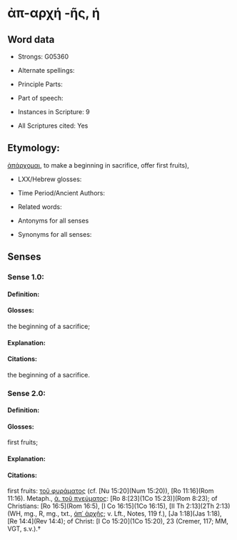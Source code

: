 # ἀπ-αρχή -ῆς, ἡ

<!-- Status: S2=NeedsEdits -->
<!-- Lexica used for edits:   -->

## Word data

* Strongs: G05360

* Alternate spellings:



* Principle Parts: 


* Part of speech: 


* Instances in Scripture: 9

* All Scriptures cited: Yes

## Etymology: 

[ἀπάρχομαι](), to make a beginning in sacrifice, offer first fruits),

* LXX/Hebrew glosses: 


* Time Period/Ancient Authors: 


* Related words: 

* Antonyms for all senses

* Synonyms for all senses: 


## Senses 


### Sense  1.0: 

#### Definition: 

#### Glosses: 

the beginning of a sacrifice; 

#### Explanation: 


#### Citations: 

the beginning of a sacrifice.

### Sense  2.0: 

#### Definition: 

#### Glosses: 

first fruits; 

#### Explanation: 


#### Citations: 

first fruits: [τοῦ φυράματος]() (cf. [Nu 15:20](Num 15:20)), [Ro 11:16](Rom 11:16). Metaph., [ἀ. τοῦ πνεύματος](): [Ro 8:[23](1Co 15:23)](Rom 8:23); of Christians: [Ro 16:5](Rom 16:5), [I Co 16:15](1Co 16:15), [II Th 2:13](2Th 2:13) (WH, mg., R, mg., txt., [ἀπ᾽ ἀρχῆς](); v. Lft., Notes, 119 f.), [Ja 1:18](Jas 1:18), [Re 14:4](Rev 14:4); of Christ: [I Co 15:20](1Co 15:20), 23 (Cremer, 117; MM, VGT, s.v.).†
